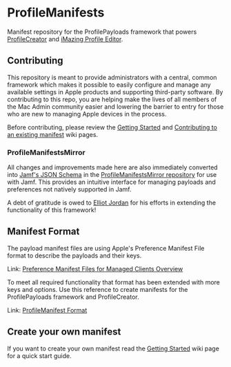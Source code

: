 # ProfileManifests
Manifest repository for the ProfilePayloads framework that powers [ProfileCreator](https://github.com/ProfileCreator/ProfileCreator) and [iMazing Profile Editor](https://imazing.com/profile-editor).

## Contributing
This repository is meant to provide administrators with a central, common framework which makes it possible to easily configure and manage any available settings in Apple products and supporting third-party software.  By contributing to this repo, you are helping make the lives of all members of the Mac Admin community easier and lowering the barrier to entry for those who are new to managing Apple devices in the process.

Before contributing, please review the [Getting Started](https://github.com/ProfileCreator/ProfileManifests/wiki/Getting-Started) and [Contributing to an existing manifest](https://github.com/ProfileCreator/ProfileManifests/wiki/Contribute-to-an-Existing-Manifest) wiki pages.

### ProfileManifestsMirror

All changes and improvements made here are also immediately converted into [Jamf's JSON Schema](https://docs.jamf.com/technical-papers/jamf-pro/json-schema/10.26.0/Understanding_the_Structure_of_a_JSON_Schema_Manifest.html) in the [ProfileManifestsMirror repository](https://github.com/Jamf-Custom-Profile-Schemas/ProfileManifestsMirror) for use with Jamf. This provides an intuitive interface for managing payloads and preferences not natively supported in Jamf.

A debt of gratitude is owed to [Elliot Jordan](https://www.elliotjordan.com/posts/profilemanifestsmirror/) for his efforts in extending the functionality of this framework!

## Manifest Format
The payload manifest files are using Apple's Preference Manifest File format to describe the payloads and their keys.

Link: [Preference Manifest Files for Managed Clients Overview](https://developer.apple.com/library/archive/documentation/MacOSXServer/Conceptual/Preference_Manifest_Files/Preface/Preface.html)


To meet all required functionality that format has been extended with more keys and options. Use this reference to create manifests for the ProfilePayloads framework and ProfileCreator.

Link: [ProfileManifest Format](https://github.com/ProfileCreator/ProfileManifests/wiki/Manifest-Format)

## Create your own manifest

If you want to create your own manifest read the [Getting Started](https://github.com/ProfileCreator/ProfileManifests/wiki/Getting-Started) wiki page for a quick start guide.
